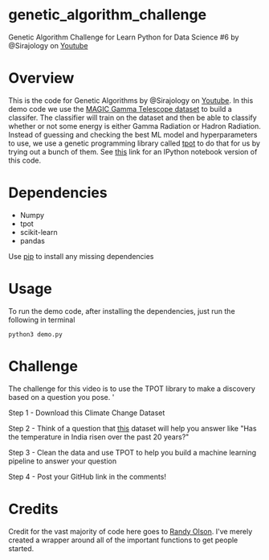 # genetic_algorithm_challenge
Genetic Algorithm Challenge for Learn Python for Data Science #6 by @Sirajology on [Youtube](https://youtu.be/dSofAXnnFrY)

Overview
============
This is the code for Genetic Algorithms by @Sirajology on [Youtube](https://youtu.be/dSofAXnnFrY). In this demo code we use the [MAGIC Gamma Telescope dataset](https://archive.ics.uci.edu/ml/datasets/MAGIC+Gamma+Telescope) to build a classifer. The classifier will train on the dataset and then be able to classify whether or not some energy is either Gamma Radiation or Hadron Radiation. Instead of guessing and checking the best ML model and hyperparameters to use, we use a genetic programming library called [tpot](https://github.com/rhiever/tpot) to do that for us by trying out a bunch of them. See [this](https://github.com/rhiever/tpot/tree/master/tutorials/MAGIC%20Gamma%20Telescope) link for an IPython notebook version of this code. 

Dependencies
============

* Numpy 
* tpot
* scikit-learn
* pandas

Use [pip](https://pypi.python.org/pypi/pip) to install any missing dependencies

Usage
===========

To run the demo code, after installing the dependencies, just run the following in terminal

``python3 demo.py``

Challenge
===========
The challenge for this video is to use the TPOT library to make a discovery based on a question you pose. '

Step 1 - Download this Climate Change Dataset

Step 2 - Think of a question that [this](https://www.kaggle.com/berkeleyearth/climate-change-earth-surface-temperature-data) dataset will help you answer like "Has the temperature in India risen over the past 20 years?"

Step 3 - Clean the data and use TPOT to help you build a machine learning pipeline to answer your question

Step 4 - Post your GitHub link in the comments! 

Credits
===========
Credit for the vast majority of code here goes to [Randy Olson](https://github.com/rhiever). I've merely created a wrapper around all of the important functions to get people started. 

